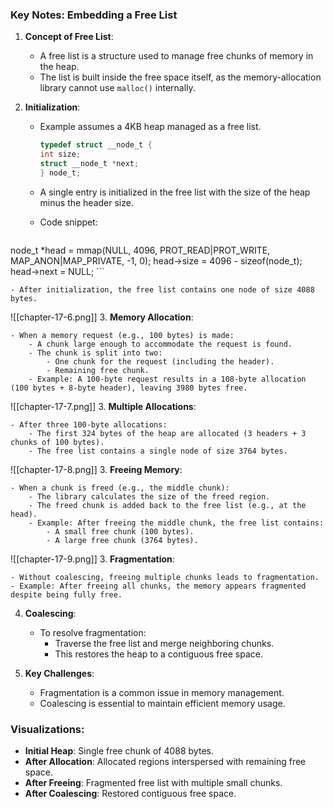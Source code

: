 ### Key Notes: Embedding a Free List

1. **Concept of Free List**:
    
    - A free list is a structure used to manage free chunks of memory in the heap.
    - The list is built inside the free space itself, as the memory-allocation library cannot use `malloc()` internally.
2. **Initialization**:
    
    - Example assumes a 4KB heap managed as a free list.
		```c
		typedef struct __node_t { 
		int size; 
		struct __node_t *next; 
		} node_t;
		```


    - A single entry is initialized in the free list with the size of the heap minus the header size.
    - Code snippet:
        
        ```c
node_t *head = mmap(NULL, 4096, PROT_READ|PROT_WRITE, MAP_ANON|MAP_PRIVATE, -1, 0);
head->size = 4096 - sizeof(node_t);
head->next = NULL;
        ```
        
    - After initialization, the free list contains one node of size 4088 bytes.
![[chapter-17-6.png]]
3. **Memory Allocation**:
    
    - When a memory request (e.g., 100 bytes) is made:
        - A chunk large enough to accommodate the request is found.
        - The chunk is split into two:
            - One chunk for the request (including the header).
            - Remaining free chunk.
        - Example: A 100-byte request results in a 108-byte allocation (100 bytes + 8-byte header), leaving 3980 bytes free.
![[chapter-17-7.png]]
3. **Multiple Allocations**:
    
    - After three 100-byte allocations:
        - The first 324 bytes of the heap are allocated (3 headers + 3 chunks of 100 bytes).
        - The free list contains a single node of size 3764 bytes.
![[chapter-17-8.png]]
3. **Freeing Memory**:
    
    - When a chunk is freed (e.g., the middle chunk):
        - The library calculates the size of the freed region.
        - The freed chunk is added back to the free list (e.g., at the head).
        - Example: After freeing the middle chunk, the free list contains:
            - A small free chunk (100 bytes).
            - A large free chunk (3764 bytes).
![[chapter-17-9.png]]
3. **Fragmentation**:
    
    - Without coalescing, freeing multiple chunks leads to fragmentation.
    - Example: After freeing all chunks, the memory appears fragmented despite being fully free.
4. **Coalescing**:
    
    - To resolve fragmentation:
        - Traverse the free list and merge neighboring chunks.
        - This restores the heap to a contiguous free space.
5. **Key Challenges**:
    
    - Fragmentation is a common issue in memory management.
    - Coalescing is essential to maintain efficient memory usage.

### Visualizations:

- **Initial Heap**: Single free chunk of 4088 bytes.
- **After Allocation**: Allocated regions interspersed with remaining free space.
- **After Freeing**: Fragmented free list with multiple small chunks.
- **After Coalescing**: Restored contiguous free space.
